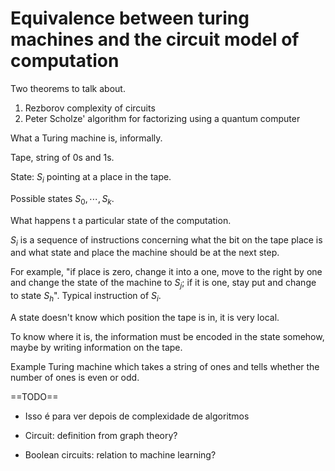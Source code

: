 # Equivalence between turing machines and the circuit model of computation

Two theorems to talk about.

1. Rezborov complexity of circuits
2. Peter Scholze' algorithm for factorizing using a quantum computer

What a Turing machine is, informally.

Tape, string of $0$s and $1$s.

State: $S_i$ pointing at a place in the tape.

Possible states $S_0,\cdots,S_k$.

What happens t a particular state of the computation.

$S_i$ is a sequence of instructions concerning what the bit on the tape place is and what state and place the machine should be at the next step.

For example, "if place is zero, change it into a one, move to the right by one and change the state of the machine to $S_j$; if it is one, stay put and change to state $S_h$". Typical instruction of $S_i$.

A state doesn't know which position the tape is in, it is very local.

To know where it is, the information must be encoded in the state somehow, maybe by writing information on the tape.

Example Turing machine which takes a string of ones and tells whether the number of ones is even or odd.

==TODO==

- Isso é para ver depois de complexidade de algoritmos

- Circuit: definition from graph theory?
- Boolean circuits: relation to machine learning?